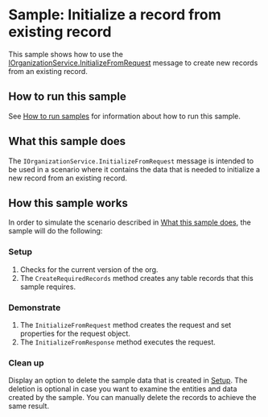 # Sample: Initialize a record from existing record

This sample shows how to use the [IOrganizationService.InitializeFromRequest](https://docs.microsoft.com/dotnet/api/microsoft.crm.sdk.messages.initializefromrequest?view=dynamics-general-ce-9) message to create new records from an existing record.

## How to run this sample

See [How to run samples](https://github.com/microsoft/PowerApps-Samples/blob/master/dataverse/README.md) for information about how to run this sample.

## What this sample does

The `IOrganizationService.InitializeFromRequest` message is intended to be used in a scenario where it contains the data that is needed to initialize a new record from an existing record.

## How this sample works

In order to simulate the scenario described in [What this sample does](#what-this-sample-does), the sample will do the following:

### Setup

1. Checks for the current version of the org.
2. The `CreateRequiredRecords` method creates any table records that this sample requires.


### Demonstrate

1. The `InitializeFromRequest` method creates the request and set properties for the request object. 
2. The `InitializeFromResponse`  method executes the request.


### Clean up

Display an option to delete the sample data that is created in [Setup](#setup). The deletion is optional in case you want to examine the entities and data created by the sample. You can manually delete the records to achieve the same result.

